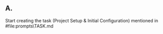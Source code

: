 ## A.
Start creating the task (Project Setup & Initial Configuration) mentioned in #file:prompts\TASK.md
